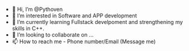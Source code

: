 - 👋 Hi, I’m @Pythoven
- 👀 I’m interested in Software and APP development 
- 🌱 I’m currently learning Fullstack develpoment and strengthening my skills in C++.  
- 💞️ I’m looking to collaborate on ...
- 📫 How to reach me - Phone number/Email (Message me)

<!---
Pythoven/Pythoven is a ✨ special ✨ repository because its `README.md` (this file) appears on your GitHub profile.
You can click the Preview link to take a look at your changes.
--->
